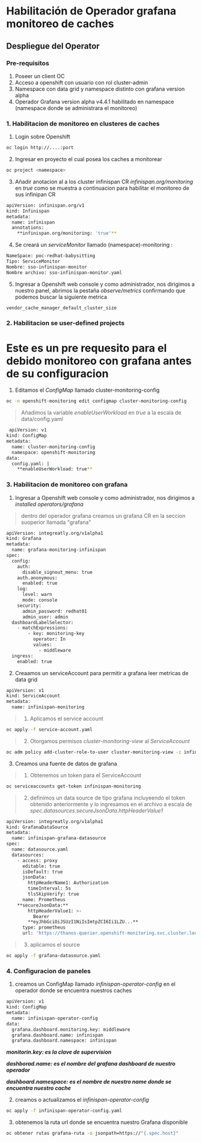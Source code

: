 # Habilitación de Operador grafana monitoreo de caches

## Despliegue del Operator

### Pre-requisitos

1. Poseer un client OC 
2. Acceso a openshift con usuario con rol cluster-admin
3. Namespace con data grid y namespace distinto con grafana version alpha 
4. Operador Grafana version alpha v4.4.1 habilitado en namespace (namespace donde se administrara el monitoreo)

### 1. Habilitacion de monitoreo en clusteres de caches

1. Login sobre Openshift
```bash
oc login http://....:port
```
2. Ingresar en proyecto el cual posea los caches a monitorear
```bash
oc project <namespace>
```
3. Añadir anotacion al a los cluster infinispan CR *infinispan.org/monitoring* en *true* como se muestra a continuacion para habilitar el monitoreo de sus
infinipan CR
```bash
apiVersion: infinispan.org/v1
kind: Infinispan
metadata:
  name: infinispan
  annotations:
    **infinispan.org/monitoring: 'true'**
```
4. Se creará un *serviceMonitor* llamado (namespace)-monitoring :
```bash
NameSpace: poc-redhat-babysitting
Tipo: ServiceMonitor
Nombre: sso-infinispan-monitor
Nombre archivo: sso-infinispan-monitor.yaml
```
5. Ingresar a Openshift web console y como administrador, nos dirigimos a nuestro panel, abrimos la pestaña *observe/metrics* confirmando que podemos buscar la siguiente metrica

```bash
vendor_cache_manager_default_cluster_size
```
### 2. Habilitacion se user-defined projects 

# Este es un pre requesito para el debido monitoreo con grafana antes de su configuracion

1. Editamos el *ConfigMap*  llamado cluster-monitoring-config
```bash
oc -n openshift-monitoring edit configmap cluster-monitoring-config
``` 
> Añadimos la variable *enableUserWorkload* en *true* a la escala de data/config.yaml
```bash
 apiVersion: v1
kind: ConfigMap
metadata:
  name: cluster-monitoring-config
  namespace: openshift-monitoring
data:
  config.yaml: |
    **enableUserWorkload: true**
```
### 3. Habilitacion de monitoreo con grafana 

1. Ingresar a Openshift web console y como administrador, nos dirigimos a *installed operators/grafana*
> dentro del operador grafana creamos un grafana CR en la seccion suoperior llamada "grafana"
```bash
apiVersion: integreatly.org/v1alpha1
kind: Grafana
metadata:
  name: grafana-monitoring-infinispan
spec:
  config:
    auth:
      disable_signout_menu: true
    auth.anonymous:
      enabled: true
    log:
      level: warn
      mode: console
    security:
      admin_password: redhat01
      admin_user: admin
  dashboardLabelSelector:
    - matchExpressions:
        - key: monitoring-key
          operator: In
          values:
            - middleware
  ingress:
    enabled: true
``` 
2. Creaamos un serviceAccount para permitir a grafana leer metricas de data grid
```bash
apiVersion: v1
kind: ServiceAccount
metadata:
  name: infinispan-monitoring
``` 
> 1. Aplicamos el service account
```bash
oc apply -f service-account.yaml
``` 
> 2. Otorgamos permisos *cluster-monitoring-view* al *ServiceAccount*
```bash
oc adm policy add-cluster-role-to-user cluster-monitoring-view -z infinispan-monitoring
``` 
3. Creamos una fuente de datos de grafana 
> 1. Obtenemos un token para el ServiceAccount
```bash
oc serviceaccounts get-token infinispan-monitoring
```
> 2. definimos un data source de tipo grafana incluyeendo el token obtenido anteriormente y lo ingresamos en el archivo a escala de *spec.datasources.secureJsonData.httpHeaderValue1*
```bash
apiVersion: integreatly.org/v1alpha1
kind: GrafanaDataSource
metadata:
  name: infinispan-grafana-datasource
spec:
  name: datasource.yaml
  datasources:
    - access: proxy
      editable: true
      isDefault: true
      jsonData:
        httpHeaderName1: Authorization
        timeInterval: 5s
        tlsSkipVerify: true
      name: Prometheus
    **secureJsonData:**
        httpHeaderValue1: >-
          Bearer
        **eyJhbGciOiJSUzI1NiIsImtpZCI6Ii1LZU...**
      type: prometheus
      url: 'https://thanos-querier.openshift-monitoring.svc.cluster.local:9091'
```
>3. aplicamos el source 
```bash
oc apply -f grafana-datasource.yaml
```
### 4. Configuracion de paneles 
1. creamos un ConfigMap llamado *infinispan-operator-config* en el operador donde se encuentra nuestros caches 
```bash
apiVersion: v1
kind: ConfigMap
metadata:
  name: infinispan-operator-config
data:
  grafana.dashboard.monitoring.key: middleware
  grafana.dashboard.name: infinispan
  grafana.dashboard.namespace: infinispan
``` 
***monitorin.key: es la clave de supervision***


***dashborad.name: es el nombre del grafana dashboard de nuestro operador***


***dashboard.namespace: es el nombre de nuestro name donde se encuentra nuestro cache***



2. creamos o actualizamos el *infinispan-operator-config* 
```bash
oc apply -f infinispan-operator-config.yaml
```   
3. obtenemos la ruta url donde se encuentra nuestro Grafana disponible
```bash
oc obtener rutas grafana-ruta -o jsonpath=https://"{.spec.host}"
```  